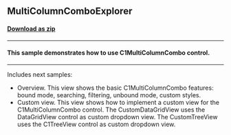 ## MultiColumnComboExplorer
#### [Download as zip](https://grapecity.github.io/DownGit/#/home?url=https://github.com/GrapeCity/ComponentOne-WinForms-Samples/tree/master/Core\MultiColumnCombo\CS\MultiColumnComboExplorer)
____
#### This sample demonstrates how to use C1MultiColumnCombo control.
____
Includes next samples:

* Overview.
  This view shows the basic C1MultiColumnCombo features: bound mode, searching, filtering, unbound mode, custom styles.  
* Custom view.
  This view shows how to implement a custom view for the C1MultiColumnCombo control. The CustomDataGridView uses the DataGridView control as custom dropdown view.
  The CustomTreeView uses the C1TreeView control as custom dropdown view.